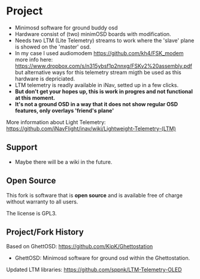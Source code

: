 # Project

* Minimosd software for ground buddy osd
* Hardware consist of (two) minimOSD boards with modification.
* Needs two LTM (Lite Telemetry) streams to work where the 'slave' plane is showed on the 'master' osd.
* In my case I used audiomodem https://github.com/kh4/FSK_modem more info here: https://www.dropbox.com/s/n315ybsf1p2nnxg/FSKv2%20assembly.pdf but alternative ways for this telemetry stream migth be used as this hardware is depriciated.
* LTM telemetry is readly available in iNav, setted up in a few clicks.
* **But don't get your hopes up, this is work in progres and not functional at this moment.**
* **It's not a ground OSD in a way that it does not show regular OSD features, only overlays 'friend's plane'**

More information about Light Telemetry: https://github.com/iNavFlight/inav/wiki/Lightweight-Telemetry-(LTM)


## Support

* Maybe there will be a wiki in the future.

## Open Source

This fork is software that is **open source** and is available free of charge without warranty to all users.

The license is GPL3.

## Project/Fork History

Based on GhettOSD: https://github.com/KipK/Ghettostation
                
 - GhettOSD:      Minimosd software for ground osd within the Ghettostation.

 Updated LTM libraries: https://github.com/sppnk/LTM-Telemetry-OLED